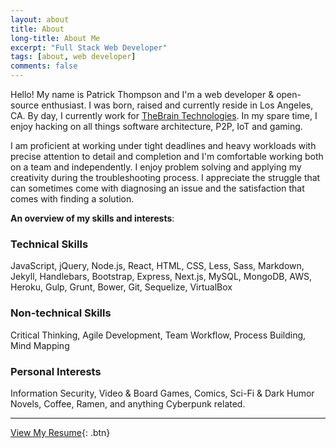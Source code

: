 ```yaml
---
layout: about
title: About
long-title: About Me
excerpt: "Full Stack Web Developer"
tags: [about, web developer]
comments: false
---
```

Hello! My name is Patrick Thompson and I'm a web developer & open-source enthusiast. I was born, raised and currently reside in Los Angeles, CA. By day, I currently work for [TheBrain Technologies](http://thebrain.com). In my spare time, I enjoy hacking on all things software architecture, P2P, IoT and gaming.

I am proficient at working under tight deadlines and heavy workloads with precise attention to detail and completion and I'm comfortable working both on a team and independently. I enjoy problem solving and applying my creativity during the troubleshooting process. I appreciate the struggle that can sometimes come with diagnosing an issue and the satisfaction that comes with finding a solution.

**An overview of my skills and interests**:

### Technical Skills
JavaScript, jQuery, Node.js, React, HTML, CSS, Less, Sass, Markdown, Jekyll, Handlebars, Bootstrap, Express, Next.js, MySQL, MongoDB, AWS, Heroku, Gulp, Grunt, Bower, Git, Sequelize, VirtualBox

### Non-technical Skills
Critical Thinking, Agile Development, Team Workflow, Process Building, Mind Mapping

### Personal Interests
Information Security, Video & Board Games, Comics, Sci-Fi & Dark Humor Novels, Coffee, Ramen, and anything Cyberpunk related.

---

[View My Resume](https://drive.google.com/open?id=0BxabrtEkbox-ZVdySzAtMW5faTQ){: .btn}
